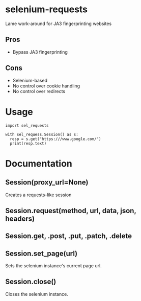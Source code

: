 # selenium-requests
Lame work-around for JA3 fingerprinting websites

## Pros
- Bypass JA3 fingerprinting

## Cons
- Selenium-based
- No control over cookie handling
- No control over redirects

# Usage
```python3
import sel_requests

with sel_requess.Session() as s:
  resp = s.get("https:///www.google.com/")
  print(resp.text)
```

# Documentation

## Session(proxy_url=None)
Creates a requests-like session

## Session.request(method, url, data, json, headers)

## Session.get, .post, .put, .patch, .delete

## Session.set_page(url)
Sets the selenium instance's current page url.

## Session.close()
Closes the selenium instance.
